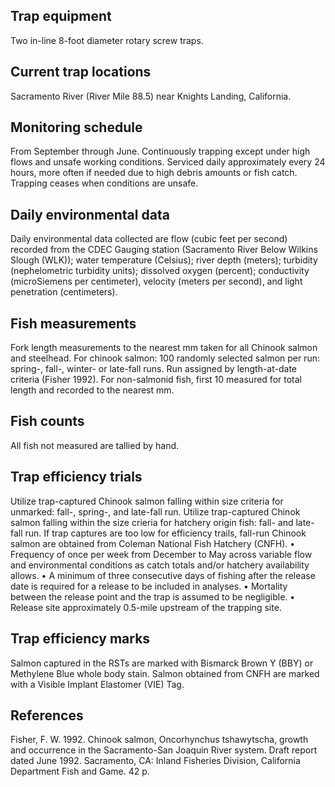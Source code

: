 ## Trap equipment

Two in-line 8-foot diameter rotary screw traps.

## Current trap locations

Sacramento River (River Mile 88.5) near Knights Landing, California.

## Monitoring schedule

From September through June. Continuously trapping except under high flows and unsafe working conditions. Serviced daily approximately every 24 hours, more often if needed due to high debris amounts or fish catch. Trapping ceases when conditions are unsafe.

## Daily environmental data

Daily environmental data collected are flow (cubic feet per second) recorded from the CDEC Gauging station (Sacramento River Below Wilkins Slough (WLK)); water temperature (Celsius); river depth (meters); turbidity (nephelometric turbidity units); dissolved oxygen (percent); conductivity (microSiemens per centimeter), velocity (meters per second), and light penetration (centimeters).

## Fish measurements

Fork length measurements to the nearest mm taken for all Chinook salmon and steelhead. For chinook salmon: 100 randomly selected salmon per run: spring-, fall-, winter- or late-fall runs. Run assigned by length-at-date criteria (Fisher 1992). For non-salmonid fish, first 10 measured for total length and recorded to the nearest mm.

## Fish counts

All fish not measured are tallied by hand.

## Trap efficiency trials

Utilize trap-captured Chinook salmon falling within size criteria for unmarked: fall-, spring-, and late-fall run. Utilize trap-captured Chinok salmon falling within the size crieria for hatchery origin fish: fall- and late-fall run. If trap captures are too low for efficiency trails, fall-run Chinook salmon are obtained from Coleman National Fish Hatchery (CNFH). •	Frequency of once per week from December to May across variable flow and environmental conditions as catch totals and/or hatchery availability allows. •	A minimum of three consecutive days of fishing after the release date is required for a release to be included in analyses. •	Mortality between the release point and the trap is assumed to be negligible. •	Release site approximately 0.5-mile upstream of the trapping site. 

## Trap efficiency marks

Salmon captured in the RSTs are marked with Bismarck Brown Y (BBY) or Methylene Blue whole body stain. Salmon obtained from CNFH are marked with a Visible Implant Elastomer (VIE) Tag.

## References

Fisher, F. W. 1992. Chinook salmon, Oncorhynchus tshawytscha, growth and occurrence in the Sacramento-San Joaquin River system. Draft report dated June 1992. Sacramento, CA: Inland Fisheries Division, California Department Fish and Game. 42 p.
